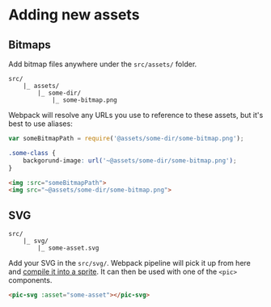 
# Adding new assets

## Bitmaps

Add bitmap files anywhere under the `src/assets/` folder.

```
src/
	|_ assets/
		|_ some-dir/
			|_ some-bitmap.png
```

Webpack will resolve any URLs you use to reference to these assets, but it's best to use aliases:

```js
var someBitmapPath = require('@assets/some-dir/some-bitmap.png');
```

```scss
.some-class {
	backgorund-image: url('~@assets/some-dir/some-bitmap.png');
}
```

```html
<img :src="someBitmapPath">
<img src="~@assets/some-dir/some-bitmap.png">
```

## SVG

```
src/
	|_ svg/
		|_ some-asset.svg
```

Add your SVG in the `src/svg/`. Webpack pipeline will pick it up from here and [compile it into a sprite](../pipeline/svg-compilation.md). It can then be used with one of the `<pic>` components.

```html
<pic-svg :asset="some-asset"></pic-svg>
```
